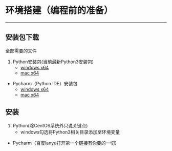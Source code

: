 # 环境搭建（编程前的准备）
---

## 安装包下载

全部需要的文件

1. Python安装包(当前最新Python3安装包)
    - [windows x64](https://www.python.org/ftp/python/3.7.3/python-3.7.3-amd64.exe) 
    - [mac x64](https://www.python.org/ftp/python/3.7.3/python-3.7.3-macosx10.9.pkg)
   
- Pycharm（Python IDE）安装包
    - [windows x64](https://www.jetbrains.com/pycharm/download/download-thanks.html?platform=windows)
    - [mac x64](https://www.jetbrains.com/pycharm/download/download-thanks.html?platform=mac)

## 安装
1. Python(除CentOS系统外只说关键点)
    - windows勾选将Python3相关目录添加至环境变量
- Pycharm（百度lanyu打开第一个链接有你要的一切）


